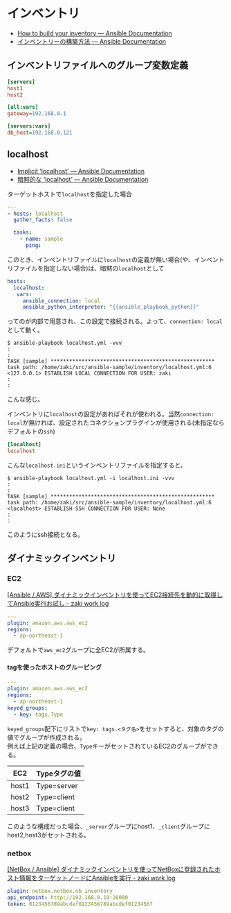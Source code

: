 # インベントリ

- [How to build your inventory — Ansible Documentation](https://docs.ansible.com/ansible/latest/user_guide/intro_inventory.html)
- [インベントリーの構築方法 — Ansible Documentation](https://docs.ansible.com/ansible/2.9_ja/user_guide/intro_inventory.html)

## インベントリファイルへのグループ変数定義

```ini
[servers]
host1
host2

[all:vars]
gateway=192.168.0.1

[servers:vars]
db_host=192.168.0.121
```

## localhost

- [Implicit ‘localhost’ — Ansible Documentation](https://docs.ansible.com/ansible/latest/inventory/implicit_localhost.html)
- [暗黙的な ‘localhost’ — Ansible Documentation](https://docs.ansible.com/ansible/2.9_ja/inventory/implicit_localhost.html)

ターゲットホストで`localhost`を指定した場合

```yaml
---
- hosts: localhost
  gather_facts: false

  tasks:
    - name: sample
      ping:
```

このとき、インベントリファイルに`localhost`の定義が無い場合(や、インベントリファイルを指定しない場合)は、暗黙の`localhost`として

```yaml
hosts:
  localhost:
   vars:
     ansible_connection: local
     ansible_python_interpreter: "{{ansible_playbook_python}}"
```

ってのが内部で用意され、この設定で接続される。よって、`connection: local`として動く。

```console
$ ansible-playbook localhost.yml -vvv
:
:
TASK [sample] *****************************************************
task path: /home/zaki/src/ansible-sample/inventory/localhost.yml:6
<127.0.0.1> ESTABLISH LOCAL CONNECTION FOR USER: zaki
:
:
```

こんな感じ。

インベントリに`localhost`の設定があればそれが使われる。当然`connection: local`が無ければ、設定されたコネクションプラグインが使用される(未指定ならデフォルトの`ssh`)

```ini
[localhost]
localhost
```

こんな`localhost.ini`というインベントリファイルを指定すると、

```console
$ ansible-playbook localhost.yml -i localhost.ini -vvv
:
:
TASK [sample] *****************************************************
task path: /home/zaki/src/ansible-sample/inventory/localhost.yml:6
<localhost> ESTABLISH SSH CONNECTION FOR USER: None
:
:
```

このようにssh接続となる。

## ダイナミックインベントリ

### EC2

[[Ansible / AWS] ダイナミックインベントリを使ってEC2接続先を動的に取得してAnsible実行お試し - zaki work log](https://zaki-hmkc.hatenablog.com/entry/2021/06/21/091252)

```yaml
---
plugin: amazon.aws.aws_ec2
regions:
  - ap-northeast-1
```

デフォルトで`aws_ec2`グループに全EC2が所属する。

#### tagを使ったホストのグルーピング

```yaml
---
plugin: amazon.aws.aws_ec2
regions:
  - ap-northeast-1
keyed_groups:
  - key: tags.Type
```

`keyed_groups`配下にリストで`key: tags.<タグ名>`をセットすると、対象のタグの値でグループが作成される。  
例えば上記の定義の場合、`Type`キーがセットされているEC2のグループができる。

| EC2   | Typeタグの値    |
| ----- | ----------- |
| host1 | Type=server |
| host2 | Type=client |
| host3 | Type=client |

このような構成だった場合、`_server`グループにhost1、`_client`グループにhost2,host3がセットされる。

### netbox

[[NetBox / Ansible] ダイナミックインベントリを使ってNetBoxに登録されたホスト情報をターゲットノードにAnsibleを実行 - zaki work log](https://zaki-hmkc.hatenablog.com/entry/2021/01/29/002540)

```yaml
plugin: netbox.netbox.nb_inventory
api_endpoint: http://192.168.0.19:28080
token: 0123456789abcdef0123456789abcdef01234567
```
